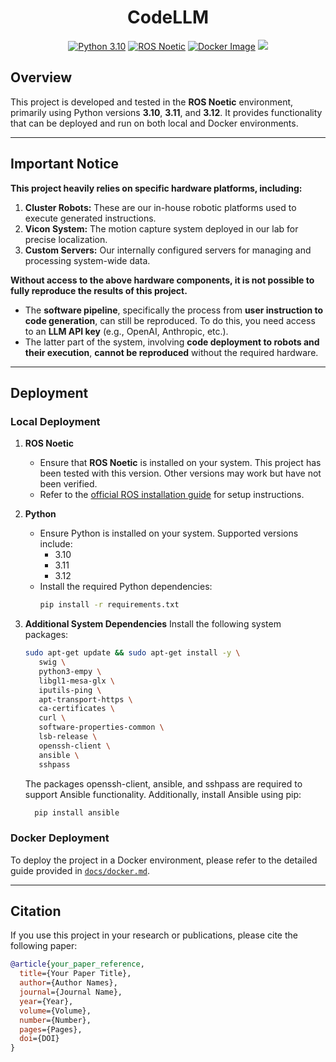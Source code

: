 <div align="center">
  <h1>CodeLLM</h1>
</div>

<p align="center">
  <a href="https://www.python.org/downloads/release/python-310/">
  <img src="https://img.shields.io/badge/Python-3.10-blue.svg" alt="Python 3.10"></a>
  <a href="http://wiki.ros.org/noetic/Installation">
  <img src="https://img.shields.io/badge/ROS-Noetic-green.svg" alt="ROS Noetic"></a>

  <a href="https://hub.docker.com/repository/docker/huabench/code-llm">
  <img src="https://img.shields.io/docker/v/huabench/code-llm?label=Docker%20Image&logo=docker&style=flat-square" alt="Docker Image"></a>
  <a href="https://codecov.io/gh/WestlakeIUSL/CodeLLM" >
   <img src="https://codecov.io/gh/WestlakeIUSL/CodeLLM/branch/develop/graph/badge.svg?token=U10VRSMV3O"/></a>
</p>


## Overview
This project is developed and tested in the **ROS Noetic** environment, primarily using Python versions **3.10**, **3.11**, and **3.12**. It provides functionality that can be deployed and run on both local and Docker environments.

---

## Important Notice

**This project heavily relies on specific hardware platforms, including:**
1. **Cluster Robots:** These are our in-house robotic platforms used to execute generated instructions.
2. **Vicon System:** The motion capture system deployed in our lab for precise localization.
3. **Custom Servers:** Our internally configured servers for managing and processing system-wide data.

**Without access to the above hardware components, it is not possible to fully reproduce the results of this project.**
- The **software pipeline**, specifically the process from **user instruction to code generation**, can still be reproduced. To do this, you need access to an **LLM API key** (e.g., OpenAI, Anthropic, etc.).
- The latter part of the system, involving **code deployment to robots and their execution**, **cannot be reproduced** without the required hardware.

---

## Deployment

### Local Deployment

1. **ROS Noetic**
   - Ensure that **ROS Noetic** is installed on your system. This project has been tested with this version. Other versions may work but have not been verified.
   - Refer to the [official ROS installation guide](http://wiki.ros.org/noetic) for setup instructions.

2. **Python**
   - Ensure Python is installed on your system. Supported versions include:
     - 3.10
     - 3.11
     - 3.12
   - Install the required Python dependencies:
     ```bash
     pip install -r requirements.txt
     ```

3. **Additional System Dependencies**
   Install the following system packages:
   ```bash
   sudo apt-get update && sudo apt-get install -y \
      swig \
      python3-empy \
      libgl1-mesa-glx \
      iputils-ping \
      apt-transport-https \
      ca-certificates \
      curl \
      software-properties-common \
      lsb-release \
      openssh-client \
      ansible \
      sshpass
   ```
    The packages openssh-client, ansible, and sshpass are required to support Ansible functionality. Additionally, install Ansible using pip:
    ```bash
      pip install ansible
    ```

### Docker Deployment

To deploy the project in a Docker environment, please refer to the detailed guide provided in [`docs/docker.md`](docs/docker.md).

---

## Citation

If you use this project in your research or publications, please cite the following paper:

```bibtex
@article{your_paper_reference,
  title={Your Paper Title},
  author={Author Names},
  journal={Journal Name},
  year={Year},
  volume={Volume},
  number={Number},
  pages={Pages},
  doi={DOI}
}
